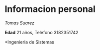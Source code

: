# Informacion personal

_Tomas Suarez_  


**Edad** 21 años, Telefono 3182351742   


*Ingenieria de Sistemas
